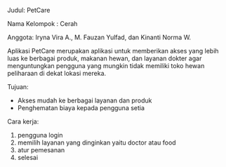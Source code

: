 Judul:  PetCare

Nama Kelompok : Cerah

Anggota: Iryna Vira A., M. Fauzan Yulfad, dan Kinanti Norma W.

Aplikasi PetCare merupakan aplikasi untuk memberikan akses yang lebih luas ke berbagai produk, makanan hewan, dan layanan dokter agar menguntungkan pengguna yang mungkin tidak memiliki toko hewan peliharaan di dekat lokasi mereka.

Tujuan: 
- Akses mudah ke berbagai layanan dan produk
- Penghematan biaya kepada pengguna setia

Cara kerja: 
1. pengguna login
2. memilih layanan yang dinginkan yaitu doctor atau food
3. atur pemesanan
4. selesai
